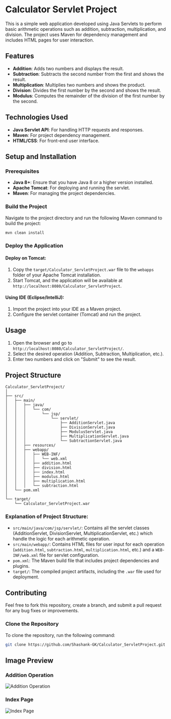 
# Calculator Servlet Project

This is a simple web application developed using Java Servlets to perform basic arithmetic operations such as addition, subtraction, multiplication, and division. The project uses Maven for dependency management and includes HTML pages for user interaction.

## Features

- **Addition**: Adds two numbers and displays the result.
- **Subtraction**: Subtracts the second number from the first and shows the result.
- **Multiplication**: Multiplies two numbers and shows the product.
- **Division**: Divides the first number by the second and shows the result.
- **Modulus**: Computes the remainder of the division of the first number by the second.

## Technologies Used

- **Java Servlet API**: For handling HTTP requests and responses.
- **Maven**: For project dependency management.
- **HTML/CSS**: For front-end user interface.

## Setup and Installation

### Prerequisites

- **Java 8+**: Ensure that you have Java 8 or a higher version installed.
- **Apache Tomcat**: For deploying and running the servlet.
- **Maven**: For managing the project dependencies.

### Build the Project

Navigate to the project directory and run the following Maven command to build the project:

```bash
mvn clean install
```

### Deploy the Application

#### Deploy on Tomcat:

1. Copy the `target/Calculator_ServletProject.war` file to the `webapps` folder of your Apache Tomcat installation.
2. Start Tomcat, and the application will be available at `http://localhost:8080/Calculator_ServletProject`.

#### Using IDE (Eclipse/IntelliJ):

1. Import the project into your IDE as a Maven project.
2. Configure the servlet container (Tomcat) and run the project.

## Usage

1. Open the browser and go to `http://localhost:8080/Calculator_ServletProject/`.
2. Select the desired operation (Addition, Subtraction, Multiplication, etc.).
3. Enter two numbers and click on "Submit" to see the result.

## Project Structure

```
Calculator_ServletProject/
│
├── src/
│   ├── main/
│   │   ├── java/
│   │   │   └── com/
│   │   │       └── jsp/
│   │   │           └── servlet/
│   │   │               ├── AdditionServlet.java
│   │   │               ├── DivisionServlet.java
│   │   │               ├── ModulusServlet.java
│   │   │               ├── MultiplicationServlet.java
│   │   │               └── SubtractionServlet.java
│   │   ├── resources/
│   │   ├── webapp/
│   │   │   ├── WEB-INF/
│   │   │   │   └── web.xml
│   │   │   ├── addition.html
│   │   │   ├── division.html
│   │   │   ├── index.html
│   │   │   ├── modulus.html
│   │   │   ├── multiplication.html
│   │   │   └── subtraction.html
│   └── pom.xml
│
└── target/
    └── Calculator_ServletProject.war
```

### Explanation of Project Structure:

- `src/main/java/com/jsp/servlet/`: Contains all the servlet classes (AdditionServlet, DivisionServlet, MultiplicationServlet, etc.) which handle the logic for each arithmetic operation.
- `src/main/webapp/`: Contains HTML files for user input for each operation (`addition.html`, `subtraction.html`, `multiplication.html`, etc.) and a `WEB-INF/web.xml` file for servlet configuration.
- `pom.xml`: The Maven build file that includes project dependencies and plugins.
- `target/`: The compiled project artifacts, including the `.war` file used for deployment.

## Contributing

Feel free to fork this repository, create a branch, and submit a pull request for any bug fixes or improvements.

### Clone the Repository

To clone the repository, run the following command:

```bash
git clone https://github.com/Shashank-GK/Calculator_ServletProject.git
```

## Image Preview

### Addition Operation
![Addition Operation](images/Addition.png)

### Index Page
![Index Page](images/index.png)
